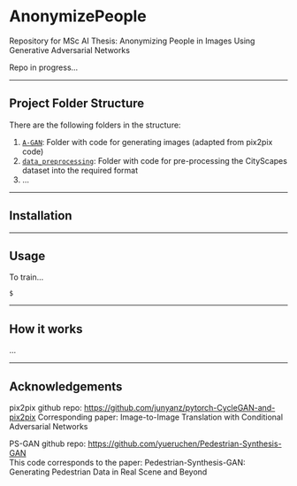 # AnonymizePeople

Repository for MSc AI Thesis: Anonymizing People in Images Using Generative Adversarial Networks

Repo in progress...

---


## Project Folder Structure

There are the following folders in the structure:

1) [`A-GAN`](./A-GAN): Folder with code for generating images (adapted from pix2pix code)
1) [`data_preprocessing`](./data_preprocessing): Folder with code for pre-processing the CityScapes dataset into the required format
1) ...

---


## Installation


---


## Usage

To train... 


```
$ 
```

---


## How it works

...

---
## Acknowledgements


pix2pix github repo: https://github.com/junyanz/pytorch-CycleGAN-and-pix2pix
Corresponding paper:  Image-to-Image Translation with Conditional Adversarial Networks

PS-GAN github repo: https://github.com/yueruchen/Pedestrian-Synthesis-GAN  
This code corresponds to the paper: Pedestrian-Synthesis-GAN: Generating Pedestrian Data in Real Scene and Beyond  



